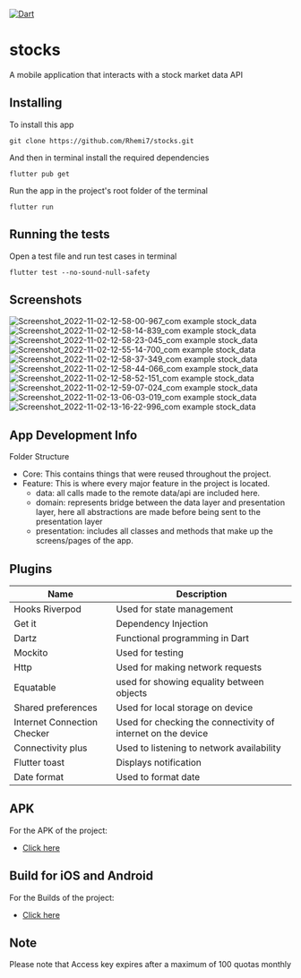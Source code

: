 [![Dart](https://github.com/Rhemi7/stocks/actions/workflows/main.yml/badge.svg)](https://github.com/Rhemi7/stocks/actions/workflows/main.yml)

# stocks
A mobile application that interacts with a stock market data API

## Installing
To install this app


```
git clone https://github.com/Rhemi7/stocks.git
```

And then in terminal install the required dependencies

```
flutter pub get
```
Run the app in the project's root folder of the terminal

```
flutter run 
```

## Running the tests
Open a test file and run test cases in terminal

```
flutter test --no-sound-null-safety
```

## Screenshots
![Screenshot_2022-11-02-12-58-00-967_com example stock_data](https://user-images.githubusercontent.com/54381642/199486688-430676e5-513e-4c71-b3de-0ab705bb4531.jpg)
![Screenshot_2022-11-02-12-58-14-839_com example stock_data](https://user-images.githubusercontent.com/54381642/199486722-5cf36b9b-f9d2-481b-b1f3-096698e9f58f.jpg)
![Screenshot_2022-11-02-12-58-23-045_com example stock_data](https://user-images.githubusercontent.com/54381642/199486764-70602de9-19e6-45dc-9040-68e4d144d3e3.jpg)
![Screenshot_2022-11-02-12-55-14-700_com example stock_data](https://user-images.githubusercontent.com/54381642/199486816-f4ba1493-b95c-45da-a328-0e03b1387412.jpg)
![Screenshot_2022-11-02-12-58-37-349_com example stock_data](https://user-images.githubusercontent.com/54381642/199486873-cc1d9d16-451e-478f-8c5b-d5629062e4b7.jpg)
![Screenshot_2022-11-02-12-58-44-066_com example stock_data](https://user-images.githubusercontent.com/54381642/199486912-d04af4e0-65f0-44c4-a047-0aa91f93c492.jpg)
![Screenshot_2022-11-02-12-58-52-151_com example stock_data](https://user-images.githubusercontent.com/54381642/199486937-ddb9a416-3ba9-45f9-ac69-ce6f439bf67a.jpg)
![Screenshot_2022-11-02-12-59-07-024_com example stock_data](https://user-images.githubusercontent.com/54381642/199487048-509ff24f-e26e-4228-9b99-0e88d81567eb.jpg)
![Screenshot_2022-11-02-13-06-03-019_com example stock_data](https://user-images.githubusercontent.com/54381642/199487108-600fb3e0-bca2-4b60-a341-e5fe079334e7.jpg)
![Screenshot_2022-11-02-13-16-22-996_com example stock_data](https://user-images.githubusercontent.com/54381642/199487754-0b3874d6-f0f9-467c-ad13-02c127e6bad0.jpg)


## App Development Info
Folder Structure

  - Core: This contains things that were reused throughout the project.
  - Feature: This is where every major feature in the project is located.
     - data: all calls made to the remote data/api are included here.
     - domain: represents bridge between the data layer and presentation layer, here all abstractions are made before being sent to the presentation layer
     - presentation: includes all classes and methods that make up the screens/pages of the app.
     
     
 ## Plugins
| Name | Description |
| --- | --- |
| Hooks Riverpod | Used for state management |
| Get it | Dependency Injection |
| Dartz | Functional programming in Dart |
| Mockito | Used for testing |
| Http | Used for making network requests|
| Equatable | used for showing equality between objects |
| Shared preferences | Used for local storage on device |
| Internet Connection Checker | Used for checking the connectivity of internet on the device |
| Connectivity plus | Used to listening to network availability |
| Flutter toast | Displays notification |
| Date format | Used to format date |
     
     
 
 
 ## APK
For the APK of the project:

- [Click here](https://drive.google.com/file/d/1YDIEhmJvtoK73MgUnH7kD56Y2BmhU_tD/view?usp=share_link)

## Build for iOS and Android
For the Builds of the project:

- [Click here](https://drive.google.com/drive/folders/16hmJMCYTFON1HpF5GDbzwyl47bFHVtZM?usp=share_link)


## Note
Please note that Access key expires after a maximum of 100 quotas monthly

    
